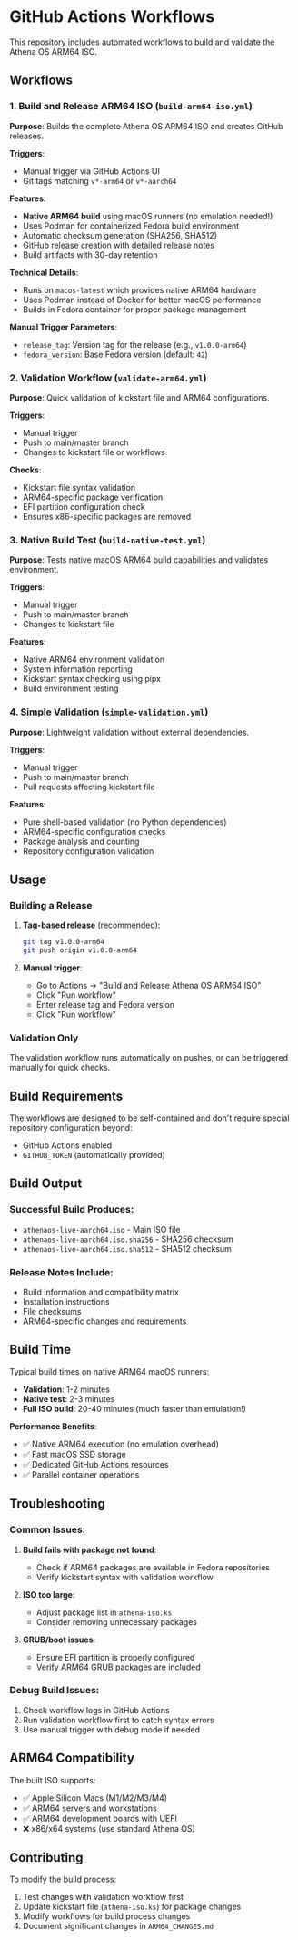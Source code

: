 # GitHub Actions Workflows

This repository includes automated workflows to build and validate the Athena OS ARM64 ISO.

## Workflows

### 1. Build and Release ARM64 ISO (`build-arm64-iso.yml`)

**Purpose**: Builds the complete Athena OS ARM64 ISO and creates GitHub releases.

**Triggers**:
- Manual trigger via GitHub Actions UI
- Git tags matching `v*-arm64` or `v*-aarch64`

**Features**:
- **Native ARM64 build** using macOS runners (no emulation needed!)
- Uses Podman for containerized Fedora build environment
- Automatic checksum generation (SHA256, SHA512)
- GitHub release creation with detailed release notes
- Build artifacts with 30-day retention

**Technical Details**:
- Runs on `macos-latest` which provides native ARM64 hardware
- Uses Podman instead of Docker for better macOS performance
- Builds in Fedora container for proper package management

**Manual Trigger Parameters**:
- `release_tag`: Version tag for the release (e.g., `v1.0.0-arm64`)
- `fedora_version`: Base Fedora version (default: `42`)

### 2. Validation Workflow (`validate-arm64.yml`)

**Purpose**: Quick validation of kickstart file and ARM64 configurations.

**Triggers**:
- Manual trigger
- Push to main/master branch
- Changes to kickstart file or workflows

**Checks**:
- Kickstart file syntax validation
- ARM64-specific package verification
- EFI partition configuration check
- Ensures x86-specific packages are removed

### 3. Native Build Test (`build-native-test.yml`)

**Purpose**: Tests native macOS ARM64 build capabilities and validates environment.

**Triggers**:
- Manual trigger
- Push to main/master branch
- Changes to kickstart file

**Features**:
- Native ARM64 environment validation
- System information reporting
- Kickstart syntax checking using pipx
- Build environment testing

### 4. Simple Validation (`simple-validation.yml`)

**Purpose**: Lightweight validation without external dependencies.

**Triggers**:
- Manual trigger
- Push to main/master branch
- Pull requests affecting kickstart file

**Features**:
- Pure shell-based validation (no Python dependencies)
- ARM64-specific configuration checks
- Package analysis and counting
- Repository configuration validation

## Usage

### Building a Release

1. **Tag-based release** (recommended):
   ```bash
   git tag v1.0.0-arm64
   git push origin v1.0.0-arm64
   ```

2. **Manual trigger**:
   - Go to Actions → "Build and Release Athena OS ARM64 ISO"
   - Click "Run workflow"
   - Enter release tag and Fedora version
   - Click "Run workflow"

### Validation Only

The validation workflow runs automatically on pushes, or can be triggered manually for quick checks.

## Build Requirements

The workflows are designed to be self-contained and don't require special repository configuration beyond:

- GitHub Actions enabled
- `GITHUB_TOKEN` (automatically provided)

## Build Output

### Successful Build Produces:
- `athenaos-live-aarch64.iso` - Main ISO file
- `athenaos-live-aarch64.iso.sha256` - SHA256 checksum
- `athenaos-live-aarch64.iso.sha512` - SHA512 checksum

### Release Notes Include:
- Build information and compatibility matrix
- Installation instructions
- File checksums
- ARM64-specific changes and requirements

## Build Time

Typical build times on native ARM64 macOS runners:
- **Validation**: 1-2 minutes
- **Native test**: 2-3 minutes  
- **Full ISO build**: 20-40 minutes (much faster than emulation!)

**Performance Benefits**:
- ✅ Native ARM64 execution (no emulation overhead)
- ✅ Fast macOS SSD storage
- ✅ Dedicated GitHub Actions resources
- ✅ Parallel container operations

## Troubleshooting

### Common Issues:

1. **Build fails with package not found**:
   - Check if ARM64 packages are available in Fedora repositories
   - Verify kickstart syntax with validation workflow

2. **ISO too large**:
   - Adjust package list in `athena-iso.ks`
   - Consider removing unnecessary packages

3. **GRUB/boot issues**:
   - Ensure EFI partition is properly configured
   - Verify ARM64 GRUB packages are included

### Debug Build Issues:

1. Check workflow logs in GitHub Actions
2. Run validation workflow first to catch syntax errors
3. Use manual trigger with debug mode if needed

## ARM64 Compatibility

The built ISO supports:
- ✅ Apple Silicon Macs (M1/M2/M3/M4)
- ✅ ARM64 servers and workstations
- ✅ ARM64 development boards with UEFI
- ❌ x86/x64 systems (use standard Athena OS)

## Contributing

To modify the build process:

1. Test changes with validation workflow first
2. Update kickstart file (`athena-iso.ks`) for package changes
3. Modify workflows for build process changes
4. Document significant changes in `ARM64_CHANGES.md`
